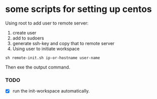 some scripts for setting up centos
===========

Using root to add user to remote server:

1. create user
2. add to sudoers
3. generate ssh-key and copy that to remote server
4. Using user to initiate workspace

```
sh remote-init.sh ip-or-hostname user-name
```

Then exe the output command.

### TODO

- [x] run the init-workspace automatically.
